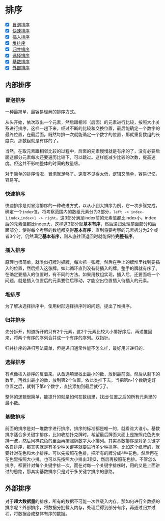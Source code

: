 
# 排序

- [x] [冒泡排序](#bubble-sort)
- [x] [快速排序](#quick-sort)
- [x] [插入排序](#insert-sort)
- [x] [堆排序](#heap-sort)
- [x] [归并排序](#merge-sort)
- [x] [选择排序](#select-sort)
- [x] [基数排序](#radix-sort)
- [x] [外部排序](#external-sort)

<!-- ## <font color = pink>内部排序</font> -->

<!-- <font size = 4>size是4</font> -->

<!-- <font size = 5>size是5</font> -->

## 内部排序

<h3 id="bubble-sort">冒泡排序</h3>

一种最简单，最容易理解的排序方式。

从头开始，依次取出一个元素，然后跟相邻（后面）的元素进行比较，按照大小关系进行排序，这样一趟下来，经过不断的比较和交换位置，最后能确定一个数字的最终位置，在最后面。既然每排一次就能确定一个数字的位置，那就重复数组的长度次，那数组就是有序的了。

当然，在取元素跟相邻比较的过程中，后面的元素慢慢就是有序的了，没有必要后面这部分元素每次还要遍历比较下，可以跳过。这样能减少比较的次数，提高速度。但这并不影响整体的时间的数量级。

对于简单的排序情况，冒泡就足够了。速度不见得太低，逻辑又简单，容易记忆，容易写。

<h3 id="quick-sort">快速排序</h3>

快速排序是对冒泡排序的一种改进方式，以从小到大排序为例，它一次步骤完成，确定一个`index`值，将考察范围内的数组元素分为3部分，`left -> index-1`,`index`,`index+1 -> right`，这3部分满足index前的元素值都比index小，index后的元素值都比index大，这样这3部分就**基本有序**，然后递归处理前面部分和后面部分，使得每个考察的数组都变得**基本有序**，直到将要考察的元素拆分为2个或者3个时，仍然满足**基本有序**，则从底往顶退回时就能保持**完整有序**。

<h3 id="insert-sort">插入排序</h3>

原理也很简单，就类似打牌时抓牌，每次抓一张牌，然后在手上的牌堆里找到要插入的位置，然后插入这张牌。如此循环直到没有待插入的牌，整手的牌就有序了。在确定要插入的位置时，有不同的方法。如果用数组实现，插入后，还要面临一个问题，就是插入位置后的元素要往后移动，才能空出位置插入待插入的元素。

<h3 id="heap-sort">堆排序</h3>

为了解决选择排序中，使用树形选择排序时的问题，提出了堆排序。

<h3 id="merge-sort">归并排序</h3>

先分拆开，知道拆开的只有2个元素，这2个元素比较大小排好序后，再递推回来，将两个有序的序列合并成一个有序的序列。双指针。

归并排序的递归写法简单，但是递归通常性能不怎么样，最好用非递归的.

<h3 id="select-sort">选择排序</h3>

有点像插入排序的反着来。从备选项里找出最小的数，放到最前面。然后从剩下的数里，再找出最小的数，放到第2个位置。依此类推下去，当把第n-1个数确定好位置之后，就剩下第n个数字，直接添加到最后就行了。

整体的逻辑很简单，能提升的就是如何在数组里，找出i位置之后的所有元素里的最小数。

<h3 id="radix-sort">基数排序</h3>

前面的排序是对一堆数字进行排序，排序的标准都是唯一的，就看谁大谁小。基数排序适合多关键字排序，比如收拾扑克牌时，希望最后牌面大面上是按照花色先来排一波，然后同样花色的里面再按照牌数字大小排列。其实基数排序是对多关键字各自排序，那其实就是有多少种关键字就要进行多少种排序。比如这个纸牌的，就要针对花色和大小排序。可以先按照花色排，把所有的牌分成4种花色，然后再在花色里按照大小排。也可以先按照大小排出3到2，然后再按照花色排。不管怎么排序，都要针对每个关键字排一次，而在对每一个关键字排序时，用的又是上面讲过的思路，那其实基数排序只是对于多关键字排序的思路。


<h2 id="external-sort">外部排序</h2>

对于**超大数据量**的排序，所有的数据不可能一次性载入内存，那如何进行全数据的排序呢？外部排序，将数据分批载入内存，处理后得到部分有序，再通过归并过程，将数据合成整体有序的数据。
